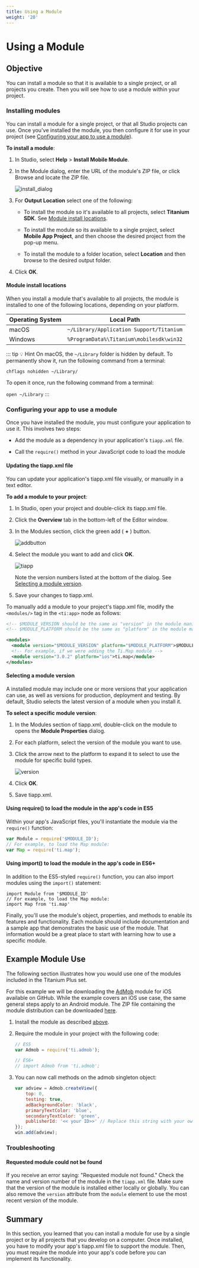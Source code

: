 ```yaml
---
title: Using a Module
weight: '20'
---
```


# Using a Module

## Objective

You can install a module so that it is available to a single project, or all projects you create. Then you will see how to use a module within your project.

### Installing modules

You can install a module for a single project, or that all Studio projects can use. Once you've installed the module, you then configure it for use in your project (see [Configuring your app to use a module](#configuring-your-app-to-use-a-module)).

**To install a module**:

1. In Studio, select **Help** \> **Install Mobile Module**.

2. In the Module dialog, enter the URL of the module's ZIP file, or click Browse and locate the ZIP file.

    ![install_dialog](./install_dialog.png)
3. For **Output Location** select one of the following:

    * To install the module so it's available to all projects, select **Titanium SDK**. See [Module install locations](#undefined).

    * To install the module so its available to a single project, select **Mobile App Project**, and then choose the desired project from the pop-up menu.

    * To install the module to a folder location, select **Location** and then browse to the desired output folder.

4. Click **OK**.

#### Module install locations

When you install a module that's available to all projects, the module is installed to one of the following locations, depending on your platform.

| Operating System | Local Path |
| --- | --- |
| macOS | `~/Library/Application Support/Titanium` |
| Windows | `%ProgramData%\Titanium\mobilesdk\win32` |

::: tip 💡 Hint
On macOS, the `~/Library` folder is hidden by default. To permanently show it, run the following command from a terminal:

`chflags nohidden ~/Library/`

To open it once, run the following command from a terminal:

`open ~/Library`
:::

### Configuring your app to use a module

Once you have installed the module, you must configure your application to use it. This involves two steps:

* Add the module as a dependency in your application's `tiapp.xml` file.

* Call the `require()` method in your JavaScript code to load the module

#### Updating the tiapp.xml file

You can update your application's tiapp.xml file visually, or manually in a text editor.

**To add a module to your project**:

1. In Studio, open your project and double-click its tiapp.xml file.

2. Click the **Overview** tab in the bottom-left of the Editor window.

3. In the Modules section, click the green add ( **+** ) button.

    ![addbutton](./addbutton.png)
4. Select the module you want to add and click **OK**.

    ![tiapp](./tiapp.png)

    Note the version numbers listed at the bottom of the dialog. See [Selecting a module version](#selecting-a-module-version).

5. Save your changes to tiapp.xml.

To manually add a module to your project's tiapp.xml file, modify the `<modules/>` tag in the `<ti:app>` node as follows:

```xml
<!-- $MODULE_VERSION should be the same as "version" in the module manifest and directory number -->
<!-- $MODULE_PLATFORM should be the same as "platform" in the module manifest and directory number. One of "ios" or "android" -->

<modules>
  <module version="$MODULE_VERSION" platform="$MODULE_PLATFORM">$MODULE_ID</module>
  <!-- For example, if we were adding the Ti.Map module -->
  <module version="3.0.2" platform="ios">ti.map</module>
</modules>
```

#### Selecting a module version

A installed module may include one or more versions that your application can use, as well as versions for production, deployment and testing. By default, Studio selects the latest version of a module when you install it.

**To select a specific module version**:

1. In the Modules section of tiapp.xml, double-click on the module to opens the **Module Properties** dialog.

2. For each platform, select the version of the module you want to use.

3. Click the arrow next to the platform to expand it to select to use the module for specific build types.

    ![version](./version.png)
4. Click **OK**.

5. Save tiapp.xml.

#### Using require() to load the module in the app's code in ES5

Within your app's JavaScript files, you'll instantiate the module via the `require()` function:

```javascript
var Module = require('$MODULE_ID');
// For example, to load the Map module:
var Map = require('ti.map');
```

#### Using import() to load the module in the app's code in ES6+

In addition to the ES5-styled `require()` function, you can also import modules using the `import()` statement:

```
import Module from '$MODULE_ID'
// For example, to load the Map module:
import Map from 'ti.map'
```

Finally, you'll use the module's object, properties, and methods to enable its features and functionality. Each module should include documentation and a sample app that demonstrates the basic use of the module. That information would be a great place to start with learning how to use a specific module.

## Example Module Use

The following section illustrates how you would use one of the modules included in the Titanium Plus set.

For this example we will be downloading the [AdMob](https://github.com/appcelerator-modules/ti.admob) module for iOS available on GitHub. While the example covers an iOS use case, the same general steps apply to an Android module. The ZIP file containing the module distribution can be downloaded [here](https://github.com/tidev/titanium_modules/blob/master/admob/mobile/ios/ti.admob-iphone-1.5.0.zip?raw=true).

1. Install the module as described [above](#installing-modules).

2. Require the module in your project with the following code:

    ```javascript
    // ES5
    var Admob = require('ti.admob');

    // ES6+
    // import Admob from 'ti.admob';
    ```

3. You can now call methods on the admob singleton object:

    ```javascript
    var adview = Admob.createView({
        top: 0,
        testing: true,
        adBackgroundColor: 'black',
        primaryTextColor: 'blue',
        secondaryTextColor: 'green',
        publisherId: '<< your ID>>' // Replace this string with your own API key!
    });
    win.add(adview);
    ```

### Troubleshooting

#### Requested module could not be found

If you receive an error saying: "Requested module not found." Check the name and version number of the module in the `tiapp.xml` file. Make sure that the version of the module is installed either locally or globally. You can also remove the `version` attribute from the `module` element to use the most recent version of the module.

## Summary

In this section, you learned that you can install a module for use by a single project or by all projects that you develop on a computer. Once installed, you have to modify your app's tiapp.xml file to support the module. Then, you must require the module into your app's code before you can implement its functionality.
